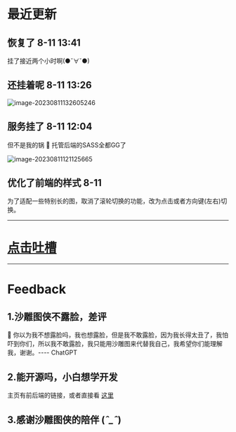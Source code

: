 # 最近更新

## 恢复了 8-11 13:41

  挂了接近两个小时啊(●ˇ∀ˇ●)

## 还挂着呢 8-11 13:26

![image-20230811132605246](https://wanz-bucket.oss-cn-beijing.aliyuncs.com/typora/image-20230811132605246.png)

## 服务挂了 8-11 12:04

但不是我的锅 🤭 托管后端的SASS全都GG了

![image-20230811121125665](https://wanz-bucket.oss-cn-beijing.aliyuncs.com/typora/image-20230811121125665.png)

## 优化了前端的样式 8-11
  为了适配一些特别长的图，取消了滚轮切换的功能，改为点击或者方向键(左右)切换。

---

# [点击吐槽](https://www.wjx.cn/vm/Ps7Bfb1.aspx)

---

# Feedback
## 1.沙雕图侠不露脸，差评
  🥵 你以为我不想露脸吗，我也想露脸，但是我不敢露脸，因为我长得太丑了，我怕吓到你们，所以我不敢露脸，我只能用沙雕图来代替我自己，我希望你们能理解我，谢谢。---- ChatGPT
## 2.能开源吗，小白想学开发

  主页有前后端的链接，或者直接看 [这里](https://github.com/wangzhigang1999/memes/tree/framework)

## 3.感谢沙雕图侠的陪伴 (*ˆ_ˆ*)

  

